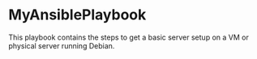 # MyAnsiblePlaybook

This playbook contains the steps to get a basic server setup on a VM or physical server running Debian.
